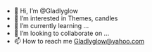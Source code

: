 - 👋 Hi, I’m @Gladlyglow
- 👀 I’m interested in Themes, candles
- 🌱 I’m currently learning ...
- 💞️ I’m looking to collaborate on ...
- 📫 How to reach me Gladlyglow@yahoo.com

<!---
Gladlyglow/Gladlyglow is a ✨ special ✨ repository because its `README.md` (this file) appears on your GitHub profile.
You can click the Preview link to take a look at your changes.
--->
